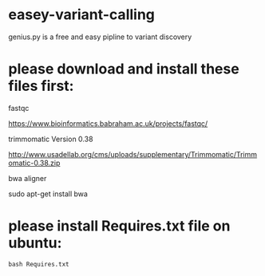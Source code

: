 # easey-variant-calling 
genius.py is a free and easy pipline to variant discovery

# please download and install these files first:
fastqc

https://www.bioinformatics.babraham.ac.uk/projects/fastqc/

trimmomatic Version 0.38

http://www.usadellab.org/cms/uploads/supplementary/Trimmomatic/Trimmomatic-0.38.zip

bwa aligner

sudo apt-get install bwa

# please install Requires.txt file on  ubuntu:
    bash Requires.txt
